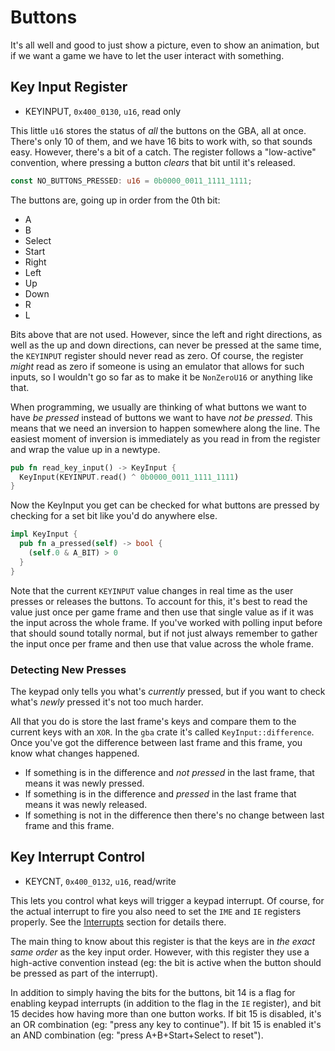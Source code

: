 # Buttons

It's all well and good to just show a picture, even to show an animation, but if
we want a game we have to let the user interact with something.

## Key Input Register

* KEYINPUT, `0x400_0130`, `u16`, read only

This little `u16` stores the status of _all_ the buttons on the GBA, all at
once. There's only 10 of them, and we have 16 bits to work with, so that sounds
easy. However, there's a bit of a catch. The register follows a "low-active"
convention, where pressing a button _clears_ that bit until it's released.

```rust
const NO_BUTTONS_PRESSED: u16 = 0b0000_0011_1111_1111;
```

The buttons are, going up in order from the 0th bit:

* A
* B
* Select
* Start
* Right
* Left
* Up
* Down
* R
* L

Bits above that are not used. However, since the left and right directions, as
well as the up and down directions, can never be pressed at the same time, the
`KEYINPUT` register should never read as zero. Of course, the register _might_
read as zero if someone is using an emulator that allows for such inputs, so I
wouldn't go so far as to make it be `NonZeroU16` or anything like that.

When programming, we usually are thinking of what buttons we want to have _be
pressed_ instead of buttons we want to have _not be pressed_. This means that we
need an inversion to happen somewhere along the line. The easiest moment of
inversion is immediately as you read in from the register and wrap the value up
in a newtype.

```rust
pub fn read_key_input() -> KeyInput {
  KeyInput(KEYINPUT.read() ^ 0b0000_0011_1111_1111)
}
```

Now the KeyInput you get can be checked for what buttons are pressed by checking
for a set bit like you'd do anywhere else.

```rust
impl KeyInput {
  pub fn a_pressed(self) -> bool {
    (self.0 & A_BIT) > 0
  }
}
```

Note that the current `KEYINPUT` value changes in real time as the user presses
or releases the buttons. To account for this, it's best to read the value just
once per game frame and then use that single value as if it was the input across
the whole frame. If you've worked with polling input before that should sound
totally normal, but if not just always remember to gather the input once per
frame and then use that value across the whole frame.

### Detecting New Presses

The keypad only tells you what's _currently_ pressed, but if you want to check
what's _newly_ pressed it's not too much harder.

All that you do is store the last frame's keys and compare them to the current
keys with an `XOR`. In the `gba` crate it's called `KeyInput::difference`. Once
you've got the difference between last frame and this frame, you know what
changes happened.

* If something is in the difference and _not pressed_ in the last frame, that
  means it was newly pressed.
* If something is in the difference and _pressed_ in the last frame that means
  it was newly released.
* If something is not in the difference then there's no change between last
  frame and this frame.

## Key Interrupt Control

* KEYCNT, `0x400_0132`, `u16`, read/write

This lets you control what keys will trigger a keypad interrupt. Of course, for
the actual interrupt to fire you also need to set the `IME` and `IE` registers
properly. See the [Interrupts](05-interrupts.md) section for details there.

The main thing to know about this register is that the keys are in _the exact
same order_ as the key input order. However, with this register they use a
high-active convention instead (eg: the bit is active when the button should be
pressed as part of the interrupt).

In addition to simply having the bits for the buttons, bit 14 is a flag for
enabling keypad interrupts (in addition to the flag in the `IE` register), and
bit 15 decides how having more than one button works. If bit 15 is disabled,
it's an OR combination (eg: "press any key to continue"). If bit 15 is enabled
it's an AND combination (eg: "press A+B+Start+Select to reset").
